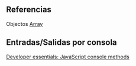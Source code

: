 ## Referencias

Objectos [Array](https://developer.mozilla.org/en-US/docs/Web/JavaScript/Reference/Global_Objects/Array)  



## Entradas/Salidas por consola
[Developer essentials: JavaScript console methods](https://developer.mozilla.org/en-US/blog/learn-javascript-console-methods/)  
[]()  



